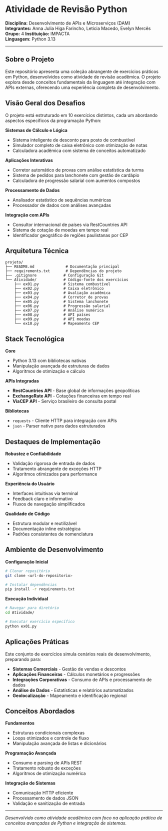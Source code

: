 # Atividade de Revisão Python

**Disciplina:** Desenvolvimento de APIs e Microserviços (DAM)  
**Integrantes:** Anna Julia Higa Farincho, Leticia Macedo, Evelyn Mercês
**Grupo:** 4
**Instituição:** IMPACTA  
**Linguagem:** Python 3.13


---

## Sobre o Projeto

Este repositório apresenta uma coleção abrangente de exercícios práticos em Python, desenvolvidos como atividade de revisão acadêmica. O projeto explora desde conceitos fundamentais da linguagem até integração com APIs externas, oferecendo uma experiência completa de desenvolvimento.

## Visão Geral dos Desafios

O projeto está estruturado em 10 exercícios distintos, cada um abordando aspectos específicos da programação Python:

**Sistemas de Cálculo e Lógica**
- Sistema inteligente de desconto para posto de combustível
- Simulador completo de caixa eletrônico com otimização de notas
- Calculadora acadêmica com sistema de conceitos automatizado

**Aplicações Interativas**
- Corretor automático de provas com análise estatística da turma
- Sistema de pedidos para lanchonete com gestão de cardápio
- Calculadora de progressão salarial com aumentos compostos

**Processamento de Dados**
- Analisador estatístico de sequências numéricas
- Processador de dados com análises avançadas

**Integração com APIs**
- Consultor internacional de países via RestCountries API
- Sistema de cotação de moedas em tempo real
- Identificador geográfico de regiões paulistanas por CEP

## Arquitetura Técnica

```
projeto/
├── README.md              # Documentação principal
├── requirements.txt       # Dependências do projeto  
├── .gitignore            # Configuração Git
└── Atividade/            # Código-fonte dos exercícios
    ├── ex01.py           # Sistema combustível
    ├── ex02.py           # Caixa eletrônico
    ├── ex03.py           # Avaliação acadêmica
    ├── ex04.py           # Corretor de provas
    ├── ex05.py           # Sistema lanchonete
    ├── ex06.py           # Progressão salarial
    ├── ex07.py           # Análise numérica
    ├── ex08.py           # API países
    ├── ex09.py           # API moedas
    └── ex10.py           # Mapeamento CEP
```

## Stack Tecnológica

**Core**
- Python 3.13 com bibliotecas nativas
- Manipulação avançada de estruturas de dados
- Algoritmos de otimização e cálculo

**APIs Integradas**
- **RestCountries API** - Base global de informações geopolíticas
- **ExchangeRate API** - Cotações financeiras em tempo real  
- **ViaCEP API** - Serviço brasileiro de consulta postal

**Bibliotecas**
- `requests` - Cliente HTTP para integração com APIs
- `json` - Parser nativo para dados estruturados

## Destaques de Implementação

**Robustez e Confiabilidade**
- Validação rigorosa de entrada de dados
- Tratamento abrangente de exceções HTTP
- Algoritmos otimizados para performance

**Experiência do Usuário**
- Interfaces intuitivas via terminal
- Feedback claro e informativo
- Fluxos de navegação simplificados

**Qualidade de Código**
- Estrutura modular e reutilizável
- Documentação inline estratégica
- Padrões consistentes de nomenclatura

## Ambiente de Desenvolvimento

**Configuração Inicial**
```bash
# Clonar repositório
git clone <url-do-repositorio>

# Instalar dependências
pip install -r requirements.txt
```

**Execução Individual**
```bash
# Navegar para diretório
cd Atividade/

# Executar exercício específico
python ex01.py
```

## Aplicações Práticas

Este conjunto de exercícios simula cenários reais de desenvolvimento, preparando para:

- **Sistemas Comerciais** - Gestão de vendas e descontos
- **Aplicações Financeiras** - Cálculos monetários e progressões
- **Integrações Corporativas** - Consumo de APIs e processamento de dados
- **Análise de Dados** - Estatísticas e relatórios automatizados
- **Geolocalização** - Mapeamento e identificação regional

## Conceitos Abordados

**Fundamentos**
- Estruturas condicionais complexas
- Loops otimizados e controle de fluxo
- Manipulação avançada de listas e dicionários

**Programação Avançada**
- Consumo e parsing de APIs REST
- Tratamento robusto de exceções
- Algoritmos de otimização numérica

**Integração de Sistemas**
- Comunicação HTTP eficiente
- Processamento de dados JSON
- Validação e sanitização de entrada

---

*Desenvolvido como atividade acadêmica com foco na aplicação prática de conceitos avançados de Python e integração de sistemas.*

